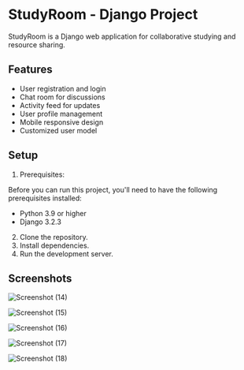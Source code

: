 # StudyRoom - Django Project

StudyRoom is a Django web application for collaborative studying and resource sharing.

## Features

- User registration and login
- Chat room for discussions
- Activity feed for updates
- User profile management
- Mobile responsive design
- Customized user model


## Setup

1. Prerequisites:

 Before you can run this project, you'll need to have the following prerequisites installed:
- Python 3.9 or higher
- Django 3.2.3
  
2. Clone the repository.
3. Install dependencies.
4. Run the development server.


## Screenshots
![Screenshot (14)](https://github.com/alicalmir/StudyRoom---Django-Project/assets/115038084/2cc158c9-3b8c-41af-8af8-8f1c16c5cb24)

![Screenshot (15)](https://github.com/alicalmir/StudyRoom---Django-Project/assets/115038084/ce633f49-72f6-4168-bbc8-9676b35db2da)

![Screenshot (16)](https://github.com/alicalmir/StudyRoom---Django-Project/assets/115038084/14bcbcf9-8d99-4416-b930-97ba010fe211)

![Screenshot (17)](https://github.com/alicalmir/StudyRoom---Django-Project/assets/115038084/abc81b75-fc30-4161-aed5-a856b10773ee)

![Screenshot (18)](https://github.com/alicalmir/StudyRoom---Django-Project/assets/115038084/12400619-255a-41b0-b550-81e7f006fc69)

